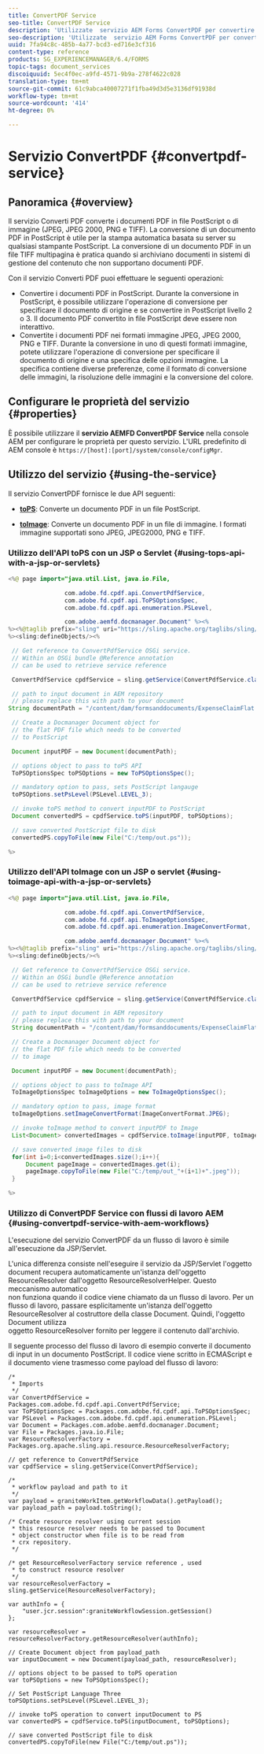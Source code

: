 ```yaml
---
title: ConvertPDF Service
seo-title: ConvertPDF Service
description: 'Utilizzate  servizio AEM Forms ConvertPDF per convertire i documenti PDF in file PostScript o di immagini. '
seo-description: 'Utilizzate  servizio AEM Forms ConvertPDF per convertire i documenti PDF in file PostScript o di immagini. '
uuid: 7fa94c8c-485b-4a77-bcd3-ed716e3cf316
content-type: reference
products: SG_EXPERIENCEMANAGER/6.4/FORMS
topic-tags: document_services
discoiquuid: 5ec4f0ec-a9fd-4571-9b9a-278f4622c028
translation-type: tm+mt
source-git-commit: 61c9abca40007271f1fba49d3d5e3136df91938d
workflow-type: tm+mt
source-wordcount: '414'
ht-degree: 0%

---
```



# Servizio ConvertPDF {#convertpdf-service}

## Panoramica {#overview}

Il servizio Converti PDF converte i documenti PDF in file PostScript o di immagine (JPEG, JPEG 2000, PNG e TIFF). La conversione di un documento PDF in PostScript è utile per la stampa automatica basata su server su qualsiasi stampante PostScript. La conversione di un documento PDF in un file TIFF multipagina è pratica quando si archiviano documenti in sistemi di gestione del contenuto che non supportano documenti PDF.

Con il servizio Converti PDF puoi effettuare le seguenti operazioni:

* Convertire i documenti PDF in PostScript. Durante la conversione in PostScript, è possibile utilizzare l&#39;operazione di conversione per specificare il documento di origine e se convertire in PostScript livello 2 o 3. Il documento PDF convertito in file PostScript deve essere non interattivo.
* Convertite i documenti PDF nei formati immagine JPEG, JPEG 2000, PNG e TIFF. Durante la conversione in uno di questi formati immagine, potete utilizzare l&#39;operazione di conversione per specificare il documento di origine e una specifica delle opzioni immagine. La specifica contiene diverse preferenze, come il formato di conversione delle immagini, la risoluzione delle immagini e la conversione del colore.

## Configurare le proprietà del servizio   {#properties}

È possibile utilizzare il **servizio AEMFD ConvertPDF Service** nella console AEM per configurare le proprietà per questo servizio. L&#39;URL predefinito di AEM console è `https://[host]:[port]/system/console/configMgr`.

## Utilizzo del servizio {#using-the-service}

Il servizio ConvertPDF fornisce le due API seguenti:

* **[toPS](https://helpx.adobe.com/experience-manager/6-4/forms/javadocs/com/adobe/fd/cpdf/api/ConvertPdfService.html#toPS)**: Converte un documento PDF in un file PostScript.

* **[toImage](https://helpx.adobe.com/experience-manager/6-4/forms/javadocs/com/adobe/fd/cpdf/api/ConvertPdfService.html#toImage)**: Converte un documento PDF in un file di immagine. I formati immagine supportati sono JPEG, JPEG2000, PNG e TIFF.

### Utilizzo dell&#39;API toPS con un JSP o Servlet {#using-tops-api-with-a-jsp-or-servlets}

```java
<%@ page import="java.util.List, java.io.File,

                com.adobe.fd.cpdf.api.ConvertPdfService,
                com.adobe.fd.cpdf.api.ToPSOptionsSpec,
                com.adobe.fd.cpdf.api.enumeration.PSLevel,

                com.adobe.aemfd.docmanager.Document" %><%
%><%@taglib prefix="sling" uri="https://sling.apache.org/taglibs/sling/1.0" %><%
%><sling:defineObjects/><%

 // Get reference to ConvertPdfService OSGi service.
 // Within an OSGi bundle @Reference annotation 
 // can be used to retrieve service reference

 ConvertPdfService cpdfService = sling.getService(ConvertPdfService.class);

 // path to input document in AEM repository
 // please replace this with path to your document
String documentPath = "/content/dam/formsanddocuments/ExpenseClaimFlat.pdf";

 // Create a Docmanager Document object for 
 // the flat PDF file which needs to be converted 
 // to PostScript

 Document inputPDF = new Document(documentPath);

 // options object to pass to toPS API
 ToPSOptionsSpec toPSOptions = new ToPSOptionsSpec();

 // mandatory option to pass, sets PostScript langauge
 toPSOptions.setPsLevel(PSLevel.LEVEL_3);

 // invoke toPS method to convert inputPDF to PostScript
 Document convertedPS = cpdfService.toPS(inputPDF, toPSOptions);

 // save converted PostScript file to disk
 convertedPS.copyToFile(new File("C:/temp/out.ps"));

%>
```

### Utilizzo dell&#39;API toImage con un JSP o servlet {#using-toimage-api-with-a-jsp-or-servlets}

```java
<%@ page import="java.util.List, java.io.File,

                com.adobe.fd.cpdf.api.ConvertPdfService,
                com.adobe.fd.cpdf.api.ToImageOptionsSpec,
                com.adobe.fd.cpdf.api.enumeration.ImageConvertFormat,

                com.adobe.aemfd.docmanager.Document" %><%
%><%@taglib prefix="sling" uri="https://sling.apache.org/taglibs/sling/1.0" %><%
%><sling:defineObjects/><%

 // Get reference to ConvertPdfService OSGi service.
 // Within an OSGi bundle @Reference annotation 
 // can be used to retrieve service reference

 ConvertPdfService cpdfService = sling.getService(ConvertPdfService.class);

 // path to input document in AEM repository
 // please replace this with path to your document
 String documentPath = "/content/dam/formsanddocuments/ExpenseClaimFlat.pdf";

 // Create a Docmanager Document object for 
 // the flat PDF file which needs to be converted 
 // to image

 Document inputPDF = new Document(documentPath);

 // options object to pass to toImage API
 ToImageOptionsSpec toImageOptions = new ToImageOptionsSpec();

 // mandatory option to pass, image format
 toImageOptions.setImageConvertFormat(ImageConvertFormat.JPEG);

 // invoke toImage method to convert inputPDF to Image
 List<Document> convertedImages = cpdfService.toImage(inputPDF, toImageOptions);

 // save converted image files to disk
 for(int i=0;i<convertedImages.size();i++){
     Document pageImage = convertedImages.get(i);
     pageImage.copyToFile(new File("C:/temp/out_"+(i+1)+".jpeg"));
 }

%>
```

### Utilizzo di ConvertPDF Service con flussi di lavoro AEM {#using-convertpdf-service-with-aem-workflows}

L&#39;esecuzione del servizio ConvertPDF da un flusso di lavoro è simile all&#39;esecuzione da JSP/Servlet.

L&#39;unica differenza consiste nell&#39;eseguire il servizio da JSP/Servlet l&#39;oggetto document recupera automaticamente un&#39;istanza dell&#39;oggetto ResourceResolver dall&#39;oggetto ResourceResolverHelper. Questo meccanismo automatico\
non funziona quando il codice viene chiamato da un flusso di lavoro. Per un flusso di lavoro, passare esplicitamente un&#39;istanza dell&#39;oggetto ResourceResolver al costruttore della classe Document. Quindi, l&#39;oggetto Document utilizza\
oggetto ResourceResolver fornito per leggere il contenuto dall&#39;archivio.

Il seguente processo del flusso di lavoro di esempio converte il documento di input in un documento PostScript. Il codice viene scritto in ECMAScript e il documento viene trasmesso come payload del flusso di lavoro:

```
/*
 * Imports 
 */
var ConvertPdfService = Packages.com.adobe.fd.cpdf.api.ConvertPdfService;
var ToPSOptionsSpec = Packages.com.adobe.fd.cpdf.api.ToPSOptionsSpec;
var PSLevel = Packages.com.adobe.fd.cpdf.api.enumeration.PSLevel;
var Document = Packages.com.adobe.aemfd.docmanager.Document;
var File = Packages.java.io.File;
var ResourceResolverFactory = Packages.org.apache.sling.api.resource.ResourceResolverFactory;

// get reference to ConvertPdfService
var cpdfService = sling.getService(ConvertPdfService);

/*
 * workflow payload and path to it
 */
var payload = graniteWorkItem.getWorkflowData().getPayload();
var payload_path = payload.toString();

/* Create resource resolver using current session 
 * this resource resolver needs to be passed to Document
 * object constructor when file is to be read from 
 * crx repository. 
 */

/* get ResourceResolverFactory service reference , used 
 * to construct resource resolver
 */
var resourceResolverFactory = sling.getService(ResourceResolverFactory);

var authInfo = {
    "user.jcr.session":graniteWorkflowSession.getSession()
};

var resourceResolver = resourceResolverFactory.getResourceResolver(authInfo);

// Create Document object from payload_path 
var inputDocument = new Document(payload_path, resourceResolver);

// options object to be passed to toPS operation
var toPSOptions = new ToPSOptionsSpec();

// Set PostScript Language Three
toPSOptions.setPsLevel(PSLevel.LEVEL_3);

// invoke toPS operation to convert inputDocument to PS
var convertedPS = cpdfService.toPS(inputDocument, toPSOptions);

// save converted PostScript file to disk
convertedPS.copyToFile(new File("C:/temp/out.ps"));
```

